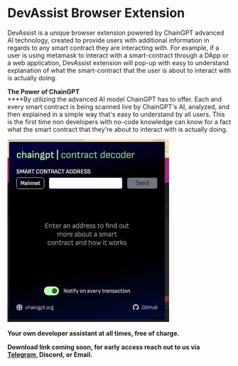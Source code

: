# DevAssist Browser Extension

DevAssist is a unique browser extension powered by ChainGPT advanced AI technology, created to provide users with additional information in regards to any smart contract they are interacting with. For example, if a user is using metamask to interact with a smart-contract through a DApp or a web application, DevAssist extension will pop-up with easy to understand explanation of what the smart-contract that the user is about to interact with is actually doing.&#x20;

**The Power of ChainGPT**\
****By utilizing the advanced AI model ChainGPT has to offer. Each and every smart contract is being scanned live by ChainGPT's AI, analyzed, and then explained in a simple way that's easy to understand by all users. This is the first time non developers with no-code knowledge can know for a fact what the smart contract that they're about to interact with is actually doing.

![](<../../.gitbook/assets/image (4).png>)

**Your own developer assistant at all times, free of charge.**

**Download link coming soon, for early access reach out to us via** [**Telegram**](https://t.me/chain\_gpt)**, Discord, or Email.**
